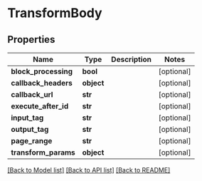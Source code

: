 # TransformBody

## Properties
Name | Type | Description | Notes
------------ | ------------- | ------------- | -------------
**block_processing** | **bool** |  | [optional] 
**callback_headers** | **object** |  | [optional] 
**callback_url** | **str** |  | [optional] 
**execute_after_id** | **str** |  | [optional] 
**input_tag** | **str** |  | [optional] 
**output_tag** | **str** |  | [optional] 
**page_range** | **str** |  | [optional] 
**transform_params** | **object** |  | [optional] 

[[Back to Model list]](../README.md#documentation-for-models) [[Back to API list]](../README.md#documentation-for-api-endpoints) [[Back to README]](../README.md)

